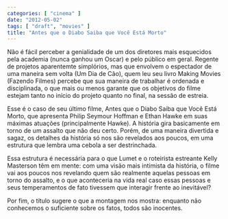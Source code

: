 ```yaml
---
categories: [ "cinema" ]
date: "2012-05-02"
tags: [ "draft", "movies" ]
title: "Antes que o Diabo Saiba que Você Está Morto"
---
```

Não é fácil perceber a genialidade de um dos diretores mais esquecidos
pela academia (nunca ganhou um Oscar) e pelo público em geral. Regente
de projetos aparentemte simplórios, mas que envolvem o espectador de
uma maneira sem volta (Um Dia de Cão), quem leu seu livro Making Movies
(Fazendo Filmes) percebe que sua maneira de trabalhar é ordenada e
disciplinada, o que mais ou menos garante que os objetivos do filme
estejam tanto no início do projeto quanto no final, na sessão de
estreia.

Esse é o caso de seu último filme, Antes que o Diabo Saiba que Você
Está Morto, que apresenta Philip Seymour Hoffman e Ethan Hawke em suas
máximas atuações (principalmente Hawke). A história gira basicamente
em torno de um assalto que não deu certo. Porém, de uma maneira
divertida e sagaz, os detalhes da história só nos são revelados aos
poucos, em uma estrutura que lembra uma cebola a ser destrinchada.

Essa estrutura é necessária para o que Lumet e o roteirista estreante
Kelly Masterson têm em mente: com uma visão mais intimista da história,
o filme vai aos poucos nos revelando quem são realmente aquelas pessoas
em torno do assalto, e o que aconteceria na vida real caso essas pessoas e
seus temperamentos de fato tivessem que interagir frente ao inevitável?

Por fim, o título sugere o que a montagem nos mostra: enquanto não
conhecemos o suficiente sobre os fatos, todos são inocentes.

